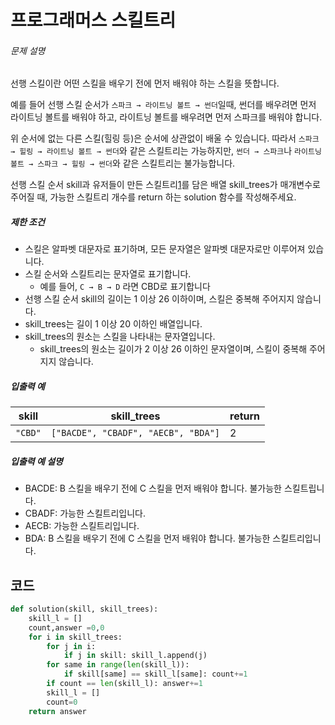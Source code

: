 # 프로그래머스 스킬트리

###### 문제 설명

선행 스킬이란 어떤 스킬을 배우기 전에 먼저 배워야 하는 스킬을 뜻합니다.

예를 들어 선행 스킬 순서가 `스파크 → 라이트닝 볼트 → 썬더`일때, 썬더를 배우려면 먼저 라이트닝 볼트를 배워야 하고, 라이트닝 볼트를 배우려면 먼저 스파크를 배워야 합니다.

위 순서에 없는 다른 스킬(힐링 등)은 순서에 상관없이 배울 수 있습니다. 따라서 `스파크 → 힐링 → 라이트닝 볼트 → 썬더`와 같은 스킬트리는 가능하지만, `썬더 → 스파크`나 `라이트닝 볼트 → 스파크 → 힐링 → 썬더`와 같은 스킬트리는 불가능합니다.

선행 스킬 순서 skill과 유저들이 만든 스킬트리[1](https://programmers.co.kr/learn/courses/30/lessons/49993#fn1)를 담은 배열 skill_trees가 매개변수로 주어질 때, 가능한 스킬트리 개수를 return 하는 solution 함수를 작성해주세요.

##### 제한 조건

- 스킬은 알파벳 대문자로 표기하며, 모든 문자열은 알파벳 대문자로만 이루어져 있습니다.
- 스킬 순서와 스킬트리는 문자열로 표기합니다.
  - 예를 들어, `C → B → D` 라면 CBD로 표기합니다
- 선행 스킬 순서 skill의 길이는 1 이상 26 이하이며, 스킬은 중복해 주어지지 않습니다.
- skill_trees는 길이 1 이상 20 이하인 배열입니다.
- skill_trees의 원소는 스킬을 나타내는 문자열입니다.
  - skill_trees의 원소는 길이가 2 이상 26 이하인 문자열이며, 스킬이 중복해 주어지지 않습니다.

##### 입출력 예

| skill   | skill_trees                         | return |
| ------- | ----------------------------------- | ------ |
| `"CBD"` | `["BACDE", "CBADF", "AECB", "BDA"]` | 2      |

##### 입출력 예 설명

- BACDE: B 스킬을 배우기 전에 C 스킬을 먼저 배워야 합니다. 불가능한 스킬트립니다.
- CBADF: 가능한 스킬트리입니다.
- AECB: 가능한 스킬트리입니다.
- BDA: B 스킬을 배우기 전에 C 스킬을 먼저 배워야 합니다. 불가능한 스킬트리입니다.

## 코드

```python
def solution(skill, skill_trees):
    skill_l = []
    count,answer =0,0
    for i in skill_trees:
        for j in i:
            if j in skill: skill_l.append(j)
        for same in range(len(skill_l)):
            if skill[same] == skill_l[same]: count+=1          
        if count == len(skill_l): answer+=1
        skill_l = []
        count=0
    return answer

```

